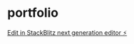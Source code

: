 # portfolio

[Edit in StackBlitz next generation editor ⚡️](https://stackblitz.com/~/github.com/Nebulaz7/portfolio)